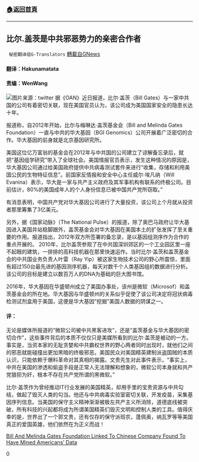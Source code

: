 ###  [:house:返回首頁](https://github.com/ourhimalayas/txt)
---

## 比尔.盖茨是中共邪恶势力的亲密合作者
` 秘密翻译组G-Translators` [轉載自GNews](https://gnews.org/zh-hans/969217/)

#### 翻译：Hakunamatata

#### 责编：WenWang
![]()![](https://gnews.org/wp-content/uploads/2021/03/1-45.png)图片来源：twitter
据《OAN》近日报道，比尔·盖茨（Bill Gates）与一家中共国的公司有着密切关联，现在美国官员认为，该公司成为美国国家安全的隐患长达十年。

报道称，自2012年开始，比尔与梅琳达·盖茨基金会（Bill and Melinda Gates Foundation）一直与中共的华大基因（BGI Genomics）公司开展着广泛密切的合作。华大基因的前身就是北京基因研究所。

美国这位亿万富翁的基金会在2012年与中共国的公司建立了谅解备忘录后，就把“基因组学研究”带入了全球社会。美国情报官员表示，发生这种情况的原因是，华大基因公司通过给美国政府提供中共病毒测试套件来进行“收集，存储和利用美国公民的生物特征信息”。前国家反情报和安全中心主任威尔·埃凡纳（Will Evanina）表示，华大是一家与共产主义政府及其军事机构有联系的终极公司。目前估计，80%的美国成年人的个人身份信息已被中国共产党所窃取。”

有消息表明，中国共产党对华大基因公司进行了大量投资，该公司上个月就从投资者那里筹集了3亿美元。

另外，据《国家动脉》（The National Pulse）的报道，除了奥巴马政府让华大基因进入美国并站稳脚跟外，盖茨基金会对华大基因在美国本土的扩张发挥了至关重要的作用。报道指出，2012年双方所签署的备忘录，是以基因组测序作为合作的重点开展的。 2010年，比尔盖茨参观了在中共国深圳郊区的一个工业园区里一座不起眼的建筑，一排排的高科技机器在那里快速运作。当时比尔·盖茨和盖茨基金会的中共国业务负责人叶雷（Ray Yip）被这家生物技术公司的野心所震惊，里面有超过150台最先进的基因测序机器，每天对数千个人类基因组的数据进行分析。该公司的目标是建立以数百万人的DNA为基础的巨大图书馆。

2016年，华大基因在华盛顿州成立了美国办事处，该州是微软（Microsof）和盖茨基金会的所在地。华大基因与华盛顿州的关系似乎促使了该公司决定将冠状病毒检测试剂盒用于美国，这便是华大基因“挖掘”美国人数据的阴谋之一。

#### 评：

无论是媒体所报道的“微软公司被中共黑客进攻”，还是“盖茨基金与华大基因的密切合作”，这些事件背后的本质不仅仅只是美媒所看到的比尔·盖茨是被动的一方。事实是，当资本家的无耻贪婪和中共霸权世界的野心两者同时出现时，就他们之间的邪恶就能碰撞出更加黑暗的终极邪恶。美国民众对美国精英建制派盗国贼的本质认识，只能依赖于爆料革命对其真相的揭露。文贵先生对此事件表示，“事实上，中共在美国的渗透和偷盗手段是正常人无法理解和想象的，微软公司本身就和共产党狼狈为奸，根本不存在共产党所谓的黑微软。”

比尔·盖茨作为曾经推动IT行业发展的美国精英，却用手里的宝贵资源与中共勾结，做起了毁灭人类的勾当。他还与中共病毒实验室密切关联，开发疫苗，采集基因序列信息。当美国的保守主义精神渐渐被极左共产主义所消除，道德底线被突破，所有科技的兴起都将成为所谓美国精英们毁灭文明和控制人类的工具。值得庆幸的是，世界出了一个郭文贵，还有仅存的保守派班农，蓬佩奥，纳瓦罗等等美国真正的爱国英雄，他们依然在为正义而战！

[Bill And Melinda Gates Foundation Linked To Chinese Company Found To Have Mined Americans’ Data](https://www.oann.com/report-bill-and-melinda-gates-foundation-linked-to-chinese-company-found-to-have-mined-americans-data/)

0
